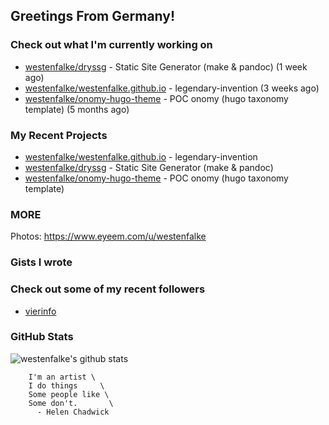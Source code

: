 ## Greetings From Germany!

### Check out what I'm currently working on

- [westenfalke/dryssg](https://github.com/westenfalke/dryssg) - Static Site Generator (make &amp; pandoc) (1 week ago)
- [westenfalke/westenfalke.github.io](https://github.com/westenfalke/westenfalke.github.io) - legendary-invention (3 weeks ago)
- [westenfalke/onomy-hugo-theme](https://github.com/westenfalke/onomy-hugo-theme) - POC onomy (hugo taxonomy template)  (5 months ago)

### My Recent Projects

- [westenfalke/westenfalke.github.io](https://github.com/westenfalke/westenfalke.github.io) - legendary-invention
- [westenfalke/dryssg](https://github.com/westenfalke/dryssg) - Static Site Generator (make &amp; pandoc)
- [westenfalke/onomy-hugo-theme](https://github.com/westenfalke/onomy-hugo-theme) - POC onomy (hugo taxonomy template) 

### MORE 
Photos: https://www.eyeem.com/u/westenfalke

### Gists I wrote


### Check out some of my recent followers

- [vierinfo](https://github.com/vierinfo)

### GitHub Stats
![westenfalke's github stats](https://github-readme-stats.vercel.app/api?username=westenfalke&count_private=true&hide_title=true)

```vim 
    I'm an artist \
    I do things     \
    Some people like \
    Some don't.       \
      - Helen Chadwick
```
